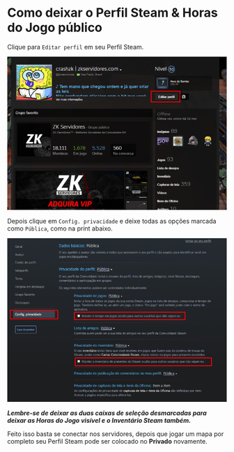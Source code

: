 # Como deixar o Perfil Steam & Horas do Jogo público

Clique para `Editar perfil` em seu Perfil Steam.

![](../.gitbook/assets/image.png)

Depois clique em `Config. privacidade` e deixe todas as opções marcada como `Pública`, como na print abaixo.

![](../.gitbook/assets/image%20%281%29.png)

_**Lembre-se de deixar as duas caixas de seleção desmarcadas para deixar as Horas do Jogo visível e o Inventário Steam também.**_

Feito isso basta se conectar nos servidores, depois que jogar um mapa por completo seu Perfil Steam pode ser colocado no **Privado** novamente.

